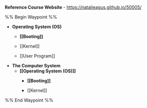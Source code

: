 **Reference Course Website** - https://natalieagus.github.io/50005/

%% Begin Waypoint %%
- **Operating System (OS)**
	- **[[Booting]]**

	- [[Kernel]]
	- [[User Program]]
- **The Computer System**
	- **[[Operating System (OS)]]**
		- **[[Booting]]**

		- [[Kernel]]

%% End Waypoint %%